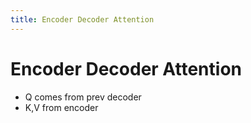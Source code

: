 ```yaml
---
title: Encoder Decoder Attention
---
```


# Encoder Decoder Attention
- Q comes from prev decoder
- K,V from encoder












